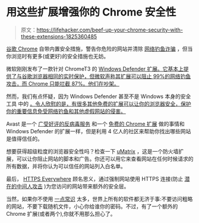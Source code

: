 # 用这些扩展增强你的 Chrome 安全性

> 原文：<https://lifehacker.com/beef-up-your-chrome-security-with-these-extensions-1825360485>

[谷歌 Chrome](http://lifehacker.com/lifehacker-pack-for-chrome-our-list-of-essential-chrom-880863393#_ga=2.62623980.151127572.1523807864-396842925.1520800403) 自带内置安全措施，警告你危险的网站并清除 [网络钓鱼诈骗](https://lifehacker.com/modern-phishing-attempts-look-more-legit-but-the-metho-1794914817#_ga=2.62623980.151127572.1523807864-396842925.1520800403) ，但当你浏览时有更多(或更好)的安全措施也无妨。



微软刚刚发布了一款针对 ChromeT3 的 [Windows Defender 扩展。它基本上提供了与谷歌浏览器相同的实时保护，但微软声称其扩展可以阻止 99%的网络钓鱼攻击，而 Chrome 只能拦截 87%。他们在吵架。](https://chrome.google.com/webstore/detail/windows-defender-browser/bkbeeeffjjeopflfhgeknacdieedcoml)

然而，我们有点怀疑，因为 Windows Defender 甚至不是 Windows 本身的安全工具 中的 [。令人欣慰的是，有很多其他免费的扩展可以让你的浏览器安全，保护你的重要信息免受网络钓鱼和其他虚假网站的侵害。](https://www.tomsguide.com/us/windows-defender,review-2209.html)

Avast 是一个 [广受好评的反病毒服务](https://www.pcmag.com/article2/0,2817,2471522,00.asp) 和一个 [免费的 Chrome 扩展](https://chrome.google.com/webstore/detail/avast-online-security/gomekmidlodglbbmalcneegieacbdmki?hl=en) 做的事情和 Windows Defender 的扩展一样，但是利用 4 亿人的社区来帮助你找出哪些网站是值得信任的。

想要获得超级粒度的浏览器安全性吗？检查一下 [uMatrix](https://chrome.google.com/webstore/detail/umatrix/ogfcmafjalglgifnmanfmnieipoejdcf) ，这是一个防火墙扩展，可以让你阻止网站的脚本和广告。你还可以用它来查看网站在任何时候请求的所有数据，并将你认为可以信任的网站列入白名单。

最后， [HTTPS Everywhere](https://chrome.google.com/webstore/detail/https-everywhere/gcbommkclmclpchllfjekcdonpmejbdp) 顾名思义，通过强制网站使用 HTTPS 连接(防止 [潜在的中间人攻击](https://www.lullabot.com/articles/https-everywhere-security-is-not-just-for-banks) )为您访问的网站带来额外的安全层。

当然，如果你不使用 [一点常识](https://lifehacker.com/how-secure-are-you-online-the-checklist-5938980) 太多，世界上所有的软件都无济于事:不要访问粗略的网站，不要下载随机文件，小心你给谁你的密码。不过，有了一个额外的 Chrome 扩展(或者两个),你就不用那么担心了。